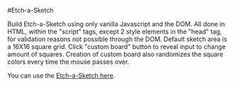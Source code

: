 #Etch-a-Sketch

Build Etch-a-Sketch using only vanilla Javascript and the DOM. All done in HTML, within the "script" tags, except 2 style elements in the "head" tag, for validation reasons not possible through the DOM. Default sketch area is a 16X16 square grid. Click "custom board" button to reveal input to change amount of squares. Creation of custom board also randomizes the square colors every time the mouse passes over.

You can use the [Etch-a-Sketch here](https://dathan88.github.io/Etch-a-Sketch/).

